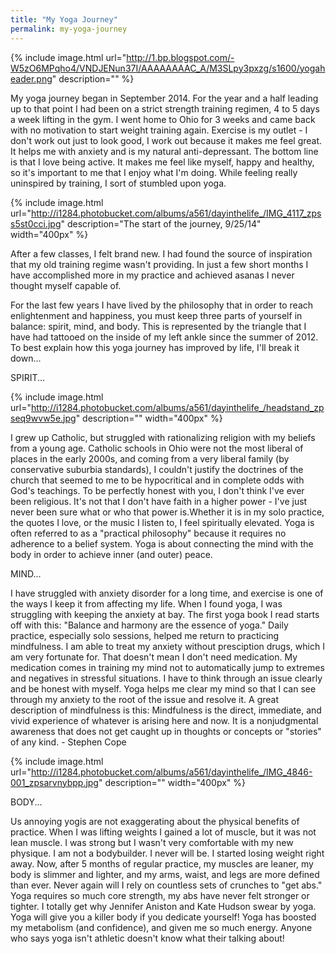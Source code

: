 ```yaml
---
title: "My Yoga Journey"
permalink: my-yoga-journey
---
```

{% include image.html url="http://1.bp.blogspot.com/-W5zO6MPqho4/VNDJENun37I/AAAAAAAAC_A/M3SLpy3pxzg/s1600/yogaheader.png" description="" %}

My yoga journey began in September 2014. For the year and a half leading up to that point I had been on a strict strength training regimen, 4 to 5 days a week lifting in the gym. I went home to Ohio for 3 weeks and came back with no motivation to start weight training again. Exercise is my outlet - I don't work out just to look good, I work out because it makes me feel great. It helps me with anxiety and is my natural anti-depressant. The bottom line is that I love being active. It makes me feel like myself, happy and healthy, so it's important to me that I enjoy what I'm doing. While feeling really uninspired by training, I sort of stumbled upon yoga.

{% include image.html url="http://i1284.photobucket.com/albums/a561/dayinthelife_/IMG_4117_zpss5st0cci.jpg" description="The start of the journey, 9/25/14" width="400px" %}

After a few classes, I felt brand new. I had found the source of inspiration that my old training regime wasn't providing. In just a few short months I have accomplished more in my practice and achieved asanas I never thought myself capable of.

For the last few years I have lived by the philosophy that in order to reach enlightenment and happiness, you must keep three parts of yourself in balance: spirit, mind, and body. This is represented by the triangle that I have had tattooed on the inside of my left ankle since the summer of 2012. To best explain how this yoga journey has improved by life, I'll break it down...

SPIRIT...

{% include image.html url="http://i1284.photobucket.com/albums/a561/dayinthelife_/headstand_zpseq9wvw5e.jpg" description="" width="400px" %}

I grew up Catholic, but struggled with rationalizing religion with my beliefs from a young age. Catholic schools in Ohio were not the most liberal of places in the early 2000s, and coming from a very liberal family (by conservative suburbia standards), I couldn't justify the doctrines of the church that seemed to me to be hypocritical and in complete odds with God's teachings. To be perfectly honest with you, I don't think I've ever been religious. It's not that I don't have faith in a higher power - I've just never been sure what or who that power is.Whether it is in my solo practice, the quotes I love, or the music I listen to, I feel spiritually elevated. Yoga is often referred to as a "practical philosophy" because it requires no adherence to a belief system. Yoga is about connecting the mind with the body in order to achieve inner (and outer) peace.

MIND...

I have struggled with anxiety disorder for a long time, and exercise is one of the ways I keep it from affecting my life. When I found yoga, I was struggling with keeping the anxiety at bay. The first yoga book I read starts off with this: "Balance and harmony are the essence of yoga." Daily practice, especially solo sessions, helped me return to practicing mindfulness. I am able to treat my anxiety without presciption drugs, which I am very fortunate for. That doesn't mean I don't need medication. My medication comes in training my mind not to automatically jump to extremes and negatives in stressful situations. I have to think through an issue clearly and be honest with myself. Yoga helps me clear my mind so that I can see through my anxiety to the root of the issue and resolve it. A great description of mindfulness is this:
Mindfulness is the direct, immediate, and vivid experience of whatever is arising here and now. It is a nonjudgmental awareness that does not get caught up in thoughts or concepts or "stories" of any kind. - Stephen Cope 

{% include image.html url="http://i1284.photobucket.com/albums/a561/dayinthelife_/IMG_4846-001_zpsarvnybpp.jpg" description="" width="400px" %}

BODY...

Us annoying yogis are not exaggerating about the physical benefits of practice. When I was lifting weights I gained a lot of muscle, but it was not lean muscle. I was strong but I wasn't very comfortable with my new physique. I am not a bodybuilder. I never will be. I started losing weight right away. Now, after 5 months of regular practice, my muscles are leaner, my body is slimmer and lighter, and my arms, waist, and legs are more defined than ever. Never again will I rely on countless sets of crunches to "get abs." Yoga requires so much core strength, my abs have never felt stronger or tighter. I totally get why Jennifer Aniston and Kate Hudson swear by yoga. Yoga will give you a killer body if you dedicate yourself! Yoga has boosted my metabolism (and confidence), and given me so much energy. Anyone who says yoga isn't athletic doesn't know what their talking about!
